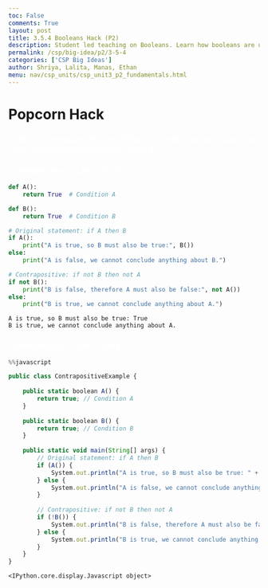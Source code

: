 ```yaml
---
toc: False
comments: True
layout: post
title: 3.5.4 Booleans Hack (P2)
description: Student led teaching on Booleans. Learn how booleans are used in decision-making with logical operators.
permalink: /csp/big-idea/p2/3-5-4
categories: ['CSP Big Ideas']
author: Shriya, Lalita, Manas, Ethan
menu: nav/csp_units/csp_unit3_p2_fundamentals.html
---
```


# Popcorn Hack

### Look up  Contrapositive Law. What is it, and how can it apply to your code? Make a blog post about it.

### Contrapositive's Law in Python


```python
def A():
    return True  # Condition A

def B():
    return True  # Condition B

# Original statement: if A then B
if A():
    print("A is true, so B must also be true:", B())
else:
    print("A is false, we cannot conclude anything about B.")

# Contrapositive: if not B then not A
if not B():
    print("B is false, therefore A must also be false:", not A())
else:
    print("B is true, we cannot conclude anything about A.")

```

    A is true, so B must also be true: True
    B is true, we cannot conclude anything about A.


### Contrapostive's Law in Java 


```javascript
%%javascript

public class ContrapositiveExample {
    
    public static boolean A() {
        return true; // Condition A
    }
    
    public static boolean B() {
        return true; // Condition B
    }
    
    public static void main(String[] args) {
        // Original statement: if A then B
        if (A()) {
            System.out.println("A is true, so B must also be true: " + B());
        } else {
            System.out.println("A is false, we cannot conclude anything about B.");
        }
        
        // Contrapositive: if not B then not A
        if (!B()) {
            System.out.println("B is false, therefore A must also be false: " + !A());
        } else {
            System.out.println("B is true, we cannot conclude anything about A.");
        }
    }
}

```


    <IPython.core.display.Javascript object>


<style>
    article {
        background-color: #000000 !important; /* Black background */
        border: 3px solid #1a1a2e !important; /* Dark blue border */
        padding: 25px !important;
        border-radius: 50px !important;
    }
    article h1 {
        color: #ffffff !important; /* White header */
    }
    article h2, h3, h4, p {
        color: #ffffff !important; /* White text */
    }
    article ul, ol, li {
        background-color: #1a1a2e !important; /* Dark blue for lists */
        border-left: 5px solid #1f4068 !important; /* Slightly lighter blue list border */
        color: #ffffff !important; /* White list text */
        padding: 12px 25px !important;
        margin: 12px 0 !important;
        border-radius: 50px !important;
    }
    article .center-text {
        text-align: center !important;
    }
    article summary {
        color: #ffffff !important; /* White summary */
    }
    article code {
        color: #ffffff !important; /* White code text */
        background-color: #1f4068 !important; /* Dark blue background */
        padding: 3px 6px !important;
        border-radius: 50px !important;
    }
</style>

